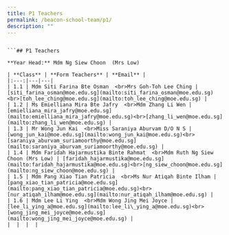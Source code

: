 ```yaml
---
title: P1 Teachers
permalink: /beacon-school-team/p1/
description: ""
---
```

```

```## P1 Teachers

**Year Head:** Mdm Ng Siew Choon  (Mrs Low)

| **Class** | **Form Teachers** | **Email** |
|:---:|---|---|
| 1.1 | Mdm Siti Farina Bte Osman  <br>Mrs Goh-Toh Lee Ching | [siti_farina_osman@moe.edu.sg](mailto:siti_farina_osman@moe.edu.sg)  <br>[toh_lee_ching@moe.edu.sg](mailto:toh_lee_ching@moe.edu.sg) |
| 1.2 | Ms Emielliana Mira Bte Jafry  <br>Mdm Zhang Li Wen | [emielliana_mira_jafry@moe.edu.sg](mailto:emielliana_mira_jafry@moe.edu.sg)<br>[zhang_li_wen@moe.edu.sg](mailto:zhang_li_wen@moe.edu.sg) |
| 1.3 | Mr Wong Jun Kai  <br>Miss Saraniya Aburvam D/O N S | [wong_jun_kai@moe.edu.sg](mailto:wong_jun_kai@moe.edu.sg)<br>[saraniya_aburvam_suriamoorthy@moe.edu.sg](mailto:saraniya_aburvam_suriamoorthy@moe.edu.sg) |
| 1.4 | Mdm Faridah Hajarmustika Binte Rahmat  <br>Mdm Ruth Ng Siew Choon (Mrs Low) | [faridah_hajarmustika@moe.edu.sg](mailto:faridah_hajarmustika@moe.edu.sg)<br>[ng_siew_choon@moe.edu.sg](mailto:ng_siew_choon@moe.edu.sg) |
| 1.5 | Mdm Pang Xiao Tian Patricia  <br>Ms Nur Atiqah Binte Ilham | [pang_xiao_tian_patricia@moe.edu.sg](mailto:pang_xiao_tian_patricia@moe.edu.sg)<br>[nur_atiqah_ilham@moe.edu.sg](mailto:nur_atiqah_ilham@moe.edu.sg) |
| 1.6 | Mdm Lee Li Ying  <br>Mdm Wong Jing Mei Joyce | [lee_li_ying_a@moe.edu.sg](mailto:lee_li\_ying_a@moe.edu.sg)<br>[wong_jing_mei_joyce@moe.edu.sg](mailto:wong_jing_mei_joyce@moe.edu.sg) |
|  |  |  |